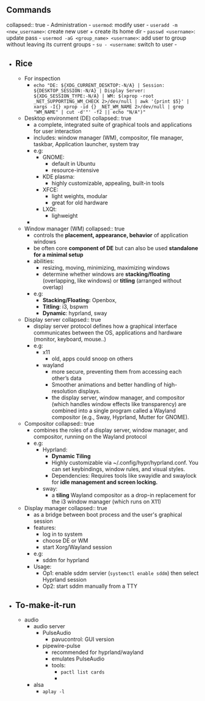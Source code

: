 ## Commands
collapsed:: true
	- Administration
		- `usermod`: modify user
			- `useradd -m <new_username>`: create new user + create its home dir
			- `passwd <username>`: update pass
			- `usermod -aG <group_name> <username>`: add user to group without leaving its current groups
			- `su - <username`: switch to user
			-
- ## Rice
	- For inspection
		- `echo "DE: ${XDG_CURRENT_DESKTOP:-N/A} | Session: ${DESKTOP_SESSION:-N/A} | Display Server: ${XDG_SESSION_TYPE:-N/A} | WM: $(xprop -root _NET_SUPPORTING_WM_CHECK 2>/dev/null | awk '{print $5}' | xargs -I{} xprop -id {} _NET_WM_NAME 2>/dev/null | grep "WM_NAME" | cut -d'"' -f2 || echo "N/A")"`
	- Desktop environment (DE)
	  collapsed:: true
		- a complete, integrated suite of graphical tools and applications for user interaction
		- includes: window manager (WM), compositor, file manager, taskbar, Application launcher, system tray
		- e.g:
			- GNOME:
				- default in Ubuntu
				- resource-intensive
			- KDE plasma:
				- highly customizable, appealing, built-in tools
			- XFCE:
				- light weights, modular
				- great for old hardware
			- LXQt:
				- lighweight
		-
	- Window manager (WM)
	  collapsed:: true
		- controls the **placement, appearance, behavior** of application windows
		- be often core **component of DE** but can also be used **standalone for a minimal setup**
		- abilities:
			- resizing, moving, minimizing, maximizing windows
			- determine whether windows are **stacking/floating** (overlapping, like windows) or **titling** (arranged without overlap)
		- e.g:
			- **Stacking/Floating:** Openbox,
			- **Titling**: i3, bspwm
			- **Dynamic**: hyprland, sway
	- Display server
	  collapsed:: true
		- display server protocol defines how a graphical interface communicates between the OS, applications and hardware (monitor, keyboard, mouse..)
		- e.g:
			- x11
				- old, apps could snoop on others
			- wayland
				- more secure, preventing them from accessing each other’s data
				- Smoother animations and better handling of high-resolution displays.
				- the display server, window manager, and compositor (which handles window effects like transparency) are combined into a single program called a Wayland compositor (e.g., Sway, Hyprland, Mutter for GNOME).
	- Compositor
	  collapsed:: true
		- combines the roles of a display server, window manager, and compositor, running on the Wayland protocol
		- e.g:
			- Hyprland:
				- **Dynamic Tiling**
				- Highly customizable via ~/.config/hypr/hyprland.conf. You can set keybindings, window rules, and visual styles.
				- Dependencies: Requires tools like swayidle and swaylock for **idle management and screen locking.**
			- sway:
				- a **tiling** Wayland compositor as a drop-in replacement for the i3 window manager (which runs on X11)
	- Display manager
	  collapsed:: true
		- as a bridge between boot process and the user's graphical session
		- features:
			- log in to system
			- choose DE or WM
			- start Xorg/Wayland session
		- e.g:
			- sddm for hyprland
		- Usage:
			- Op1: enable sddm servier (`systemctl enable sddm`) then select Hyprland session
			- Op2: start sddm manually from a TTY
- ## To-make-it-run
	- audio
		- audio server
			- PulseAudio
				- pavucontrol: GUI version
			- pipewire-pulse
				- recommended for hyprland/wayland
				- emulates PulseAudio
				- tools:
					- `pactl list cards`
					-
		- alsa
			- `aplay -l`